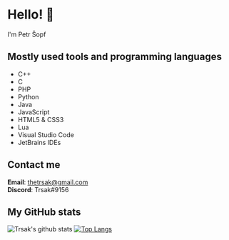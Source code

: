 # Hello! 👋
I'm Petr Šopf


## Mostly used tools and programming languages
* C++
* C
* PHP
* Python
* Java
* JavaScript
* HTML5 & CSS3
* Lua
* Visual Studio Code
* JetBrains IDEs

## Contact me
**Email**: thetrsak@gmail.com  
**Discord**: Trsak#9156

## My GitHub stats
![Trsak's github stats](https://github-readme-stats.vercel.app/api?username=Trsak&show_icons=true&theme=dark)
[![Top Langs](https://github-readme-stats.vercel.app/api/top-langs/?username=Trsak&layout=compact&theme=dark)](https://github.com/anuraghazra/github-readme-stats)
